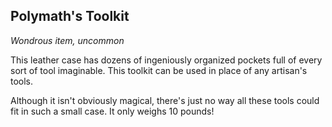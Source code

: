 ## Polymath's Toolkit

_Wondrous item, uncommon_

This leather case has dozens of ingeniously organized pockets full of every sort of tool imaginable. This toolkit can be used in place of any artisan's tools.

Although it isn't obviously magical, there's just no way all these tools could fit in such a small case. It only weighs 10 pounds!
